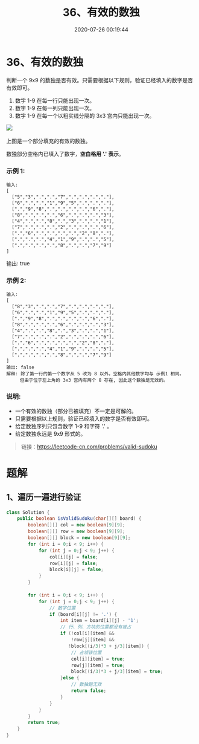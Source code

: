 ﻿---
title: 36、有效的数独
categories:
- leetcode
tags:
  - null
date: 2020-07-26 00:19:44
---

# 36、有效的数独

判断一个 9x9 的数独是否有效。只需要根据以下规则，验证已经填入的数字是否有效即可。

1. 数字 1-9 在每一行只能出现一次。
2. 数字 1-9 在每一列只能出现一次。
3. 数字 1-9 在每一个以粗实线分隔的 3x3 宫内只能出现一次。

![](\../../images/Sudoku-by-L2G-20050714.png)

上图是一个部分填充的有效的数独。

数独部分空格内已填入了数字，**空白格用 '.' 表示**。

### 示例 1:
```
输入:
[
  ["5","3",".",".","7",".",".",".","."],
  ["6",".",".","1","9","5",".",".","."],
  [".","9","8",".",".",".",".","6","."],
  ["8",".",".",".","6",".",".",".","3"],
  ["4",".",".","8",".","3",".",".","1"],
  ["7",".",".",".","2",".",".",".","6"],
  [".","6",".",".",".",".","2","8","."],
  [".",".",".","4","1","9",".",".","5"],
  [".",".",".",".","8",".",".","7","9"]
]
```
输出: true
### 示例 2:
```
输入:
[
  ["8","3",".",".","7",".",".",".","."],
  ["6",".",".","1","9","5",".",".","."],
  [".","9","8",".",".",".",".","6","."],
  ["8",".",".",".","6",".",".",".","3"],
  ["4",".",".","8",".","3",".",".","1"],
  ["7",".",".",".","2",".",".",".","6"],
  [".","6",".",".",".",".","2","8","."],
  [".",".",".","4","1","9",".",".","5"],
  [".",".",".",".","8",".",".","7","9"]
]
输出: false
解释: 除了第一行的第一个数字从 5 改为 8 以外，空格内其他数字均与 示例1 相同。
     但由于位于左上角的 3x3 宫内有两个 8 存在, 因此这个数独是无效的。
```
### **说明:**

- 一个有效的数独（部分已被填充）不一定是可解的。
- 只需要根据以上规则，验证已经填入的数字是否有效即可。
- 给定数独序列只包含数字 1-9 和字符 '.' 。
- 给定数独永远是 9x9 形式的。

> 链接：https://leetcode-cn.com/problems/valid-sudoku

# 题解
## 1、遍历一遍进行验证
```java
class Solution {
    public boolean isValidSudoku(char[][] board) {
        boolean[][] col = new boolean[9][9];
        boolean[][] row = new boolean[9][9];
        boolean[][] block = new boolean[9][9];
        for (int i = 0;i < 9; i++) {
            for (int j = 0;j < 9; j++) {
                col[i][j] = false;
                row[i][j] = false;
                block[i][j] = false;
            }
        }
        
        for (int i = 0;i < 9; i++) {
            for (int j = 0;j < 9; j++) {
                // 数字位置
                if (board[i][j] != '.') {
                    int item = board[i][j] - '1';
                    // 行、列、方块的位置都没有被占
                    if (!col[i][item] && 
                        !row[j][item] &&
                       !block[(i/3)*3 + j/3][item]) {
                        // 占领该位置
                        col[i][item] = true;
                        row[j][item] = true;
                        block[(i/3)*3 + j/3][item] = true;
                    }else {
                        // 数独题无效
                        return false;
                    }
                }
            }
        }
        return true;
    }
}
```
